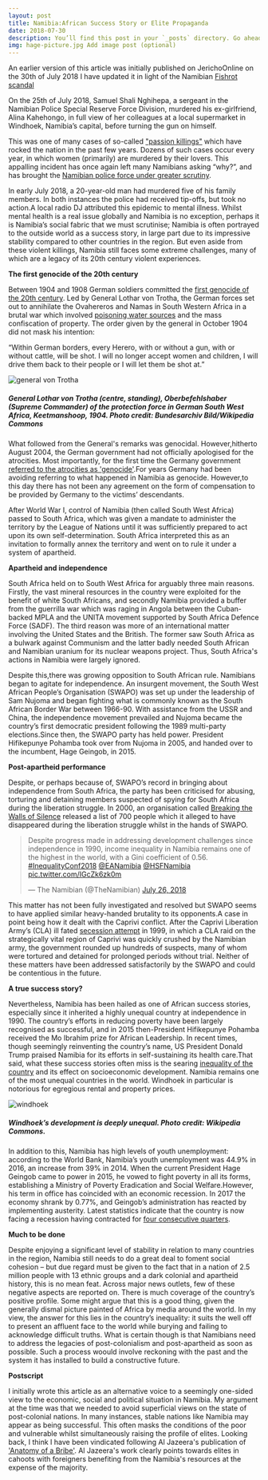 ```yaml
---
layout: post
title: Namibia:African Success Story or Elite Propaganda
date: 2018-07-30
description: You’ll find this post in your `_posts` directory. Go ahead and edit it and re-build the site to see your changes. # Add post description (optional)
img: hage-picture.jpg Add image post (optional)
---
```

An earlier version of this article was initially published on JerichoOnline on the 30th of July 2018
I have updated it in light of the Namibian [Fishrot scandal](https://www.thenamibian.mobi/85656/read/FISHROT-TIMELINE)

On the 25th of July 2018, Samuel Shali Nghihepa, a sergeant in the Namibian Police Special Reserve Force Division, murdered his ex-girlfriend, Alina Kahehongo, in full view of her colleagues at a local supermarket in Windhoek, Namibia’s capital, before turning the gun on himself.

This was one of many cases of so-called ["passion killings"](https://www.bbc.co.uk/news/world-africa-35705739) which have rocked the nation in the past few years. Dozens of such cases occur every year, in which women (primarily) are murdered by their lovers. This appalling incident has once again left many Namibians asking “why?”, and has brought the [Namibian police force under greater scrutiny](https://www.namibian.com.na/179195/archive-read/Ndeitunga-submits-Rundu-massacre-report-to-Namoloh).

In early July 2018, a 20-year-old man had murdered five of his family members. In both instances the police had received tip-offs, but took no action.A local radio DJ attributed this epidemic to mental illness. Whilst mental health is a real issue globally and Namibia is no exception, perhaps it is Namibia’s social fabric that we must scrutinise; Namibia is often portrayed to the outside world as a success story, in large part due to its impressive stability compared to other countries in the region. But even aside from these violent killings, Namibia still faces some extreme challenges, many of which are a legacy of its 20th century violent experiences.

**The first genocide of the 20th century**

Between 1904 and 1908 German soldiers committed the [first genocide of the 20th century](https://africasacountry.com/2018/03/addressing-genocide-namibia/). Led by General Lothar von Trotha, the German forces set out to annihilate the Ovahereros and Namas in South Western Africa in a brutal war which involved [poisoning water sources](https://quod.lib.umich.edu/j/jii/4750978.0012.201/--first-genocide-of-the-20th-century-and-its-postcolonial?rgn=main;view=fulltext) and the mass confiscation of property. The order given by the general in October 1904 did not mask his intention:

“Within German borders, every Herero, with or without a gun, with or without cattle, will be shot. I will no longer accept women and children, I will drive them back to their people or I will let them be shot at.”

![general von Trotha]({{site.baseurl}}/assets/img/von-trother.jpg)
##### General Lothar von Trotha (centre, standing), Oberbefehlshaber (Supreme Commander) of the protection force in German South West Africa, Keetmanshoop, 1904. Photo credit: Bundesarchiv Bild/Wikipedia Commons

What followed from the General's remarks was genocidal. However,hitherto August 2004, the German government had not officially apologised for the atrocities. Most importantly, for the first time the Germany government [referred to the atrocities as 'genocide'](https://www.theguardian.com/world/2004/aug/16/germany.andrewmeldrum).For years Germany had been avoiding referring to what happened in Namibia as genocide. However,to this day there has not been any agreement on the form of compensation to be provided by Germany to the victims’ descendants.  

After World War I, control of Namibia (then called South West Africa) passed to South Africa, which was given a mandate to administer the territory by the League of Nations until it was sufficiently prepared to act upon its own self-determination. South Africa interpreted this as an invitation to formally annex the territory and went on to rule it under a system of apartheid.

**Apartheid and independence**

South Africa held on to South West Africa for arguably three main reasons. Firstly, the vast mineral resources in the country were exploited for the benefit of white South Africans, and secondly Namibia provided a buffer from the guerrilla war which was raging in Angola between the Cuban-backed MPLA and the UNITA movement supported by South Africa Defence Force (SADF). The third reason was more of an international matter involving the United States and the British. The former saw South Africa as a bulwark against Communism and the latter badly needed South African and Namibian uranium for its nuclear weapons project. Thus, South Africa's actions in Namibia were largely ignored.

Despite this,there was growing opposition to South African rule. Namibians began to agitate for independence. An insurgent movement, the South West African People’s Organisation (SWAPO) was set up under the leadership of Sam Nujoma and began fighting what is commonly known as the South African Border War between 1966-90. With assistance from the USSR and China, the independence movement prevailed and Nujoma became the country’s first democratic president following the 1989 multi-party elections.Since then, the SWAPO party has held power. President Hifikepunye Pohamba took over from Nujoma in 2005, and handed over to the incumbent, Hage Geingob, in 2015.

**Post-apartheid performance**

Despite, or perhaps because of, SWAPO’s record in bringing about independence from South Africa, the party has been criticised for abusing, torturing and detaining members suspected of spying for South Africa during the liberation struggle. In 2000, an organisation called [Breaking the Walls of Silence](https://www.pambazuka.org/human-security/namibia-breaking-walls-silence) released a list of 700 people which it alleged to have disappeared during the liberation struggle whilst in the hands of SWAPO.

<blockquote class="twitter-tweet"><p lang="en" dir="ltr">Despite progress made in addressing development challenges since independence in 1990, income inequality in Namibia remains one of the highest in the world, with a Gini coefficient of 0.56. <a href="https://twitter.com/hashtag/InequalityConf2018?src=hash&amp;ref_src=twsrc%5Etfw">#InequalityConf2018</a> <a href="https://twitter.com/EANamibia?ref_src=twsrc%5Etfw">@EANamibia</a> <a href="https://twitter.com/HSFNamibia?ref_src=twsrc%5Etfw">@HSFNamibia</a> <a href="https://t.co/IGcZk6zk0m">pic.twitter.com/IGcZk6zk0m</a></p>&mdash; The Namibian (@TheNamibian) <a href="https://twitter.com/TheNamibian/status/1022409972309782529?ref_src=twsrc%5Etfw">July 26, 2018</a></blockquote> <script async src="https://platform.twitter.com/widgets.js" charset="utf-8"></script>

This matter has not been fully investigated and resolved but SWAPO seems to have applied similar heavy-handed brutality to its opponents.A case in point being how it dealt with the Caprivi conflict. After the Caprivi Liberation Army’s (CLA) ill fated [secession attempt](https://foreignpolicyblogs.com/2010/08/03/the-caprivi-secession-attempt-is-it-a-failure-of-namibia%E2%80%99s-nation-building-project/) in 1999, in which a CLA raid on the strategically vital region of Caprivi was quickly crushed by the Namibian army, the government rounded up hundreds of suspects, many of whom were tortured and detained for prolonged periods without trial. Neither of these matters have been addressed satisfactorily by the SWAPO and could be contentious in the future.

**A true success story?**

Nevertheless, Namibia has been hailed as one of African success stories, especially since it inherited a highly unequal country at independence in 1990. The country’s efforts in reducing poverty have been largely recognised as successful, and in 2015 then-President Hifikepunye Pohamba received the Mo Ibrahim prize for African Leadership. In recent times, though seemingly reinventing the country’s name, US President Donald Trump praised Namibia for its efforts in self-sustaining its health care.That said, what these success stories often miss is the searing [inequality of the country](https://neweralive.na/2018/03/20/inequality-in-namibia-a-ticking-bomb/) and its effect on socioeconomic development. Namibia remains one of the most unequal countries in the world. Windhoek in particular is notorious for egregious rental and property prices.

![windhoek]({{site.baseurl}}/assets/img/windhoek-696x356.jpg)
##### Windhoek’s development is deeply unequal. Photo credit: Wikipedia Commons.

In addition to this, Namibia has high levels of youth unemployment: according to the World Bank, Namibia’s youth unemployment was 44.9% in 2016, an increase from 39% in 2014. When the current President Hage Geingob came to power in 2015, he vowed to fight poverty in all its forms, establishing a Ministry of Poverty Eradication and Social Welfare.However, his term in office has coincided with an economic recession. In 2017 the economy shrank by 0.77%, and Geingob’s administration has reacted by implementing austerity. Latest statistics indicate that the country is now facing a recession having contracted for [four consecutive quarters](https://www.bloomberg.com/news/articles/2019-09-19/namibian-economy-contracts-for-fourth-consecutive-quarter).

**Much to be done**

Despite enjoying a significant level of stability in relation to many countries in the region, Namibia still needs to do a great deal to foment social cohesion – but due regard must be given to the fact that in a nation of 2.5 million people with 13 ethnic groups and a dark colonial and apartheid history, this is no mean feat. Across major news outlets, few of these negative aspects are reported on. There is much coverage of the country’s positive profile. Some might argue that this is a good thing, given the generally dismal picture painted of Africa by media around the world. In my view, the answer for this lies in the country’s inequality: it suits the well off to present an affluent face to the world while burying and failing to acknowledge difficult truths. What is certain though is that Namibians need to address the legacies of post-colonialism and post-apartheid as soon as possible. Such a process woould involve reckoning with the past and the system it has installed to build a constructive future.

**Postscript**

I initially wrote this article as an alternative voice to a seemingly one-sided view to the economic, social and political situation in Namibia. My argument at the time was that we needed to avoid superficial views on the state of post-colonial nations. In many instances, stable nations like Namibia may appear as being successful. This often masks the conditions of the poor and vulnerable whilst simultaneously raising the profile of elites. Looking back, I think I have been vindicated following Al Jazeera's publication of ['Anatomy of a Bribe'](https://www.youtube.com/watch?v=_FJ1TB0nwHs). Al Jazeera's work clearly points towards elites in cahoots with foreigners benefiting from the Namibia's resources at the expense of the majority.



[jekyll-docs]: https://jekyllrb.com/docs/home
[jekyll-gh]:   https://github.com/jekyll/jekyll
[jekyll-talk]: https://talk.jekyllrb.com/
